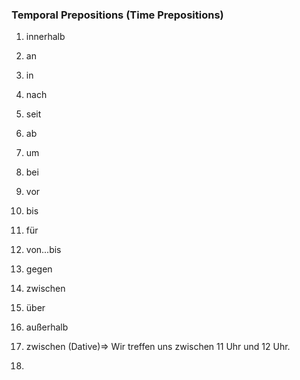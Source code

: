 ### Temporal Prepositions (Time Prepositions)
1. innerhalb
2. an
3. in
4. nach
5. seit
6. ab
7. um
8. bei
9. vor
10. bis
11. für
12. von...bis
13. gegen
14. zwischen
15. über
16. außerhalb


1. zwischen (Dative)=> Wir treffen uns zwischen 11 Uhr und 12 Uhr. 
2. 